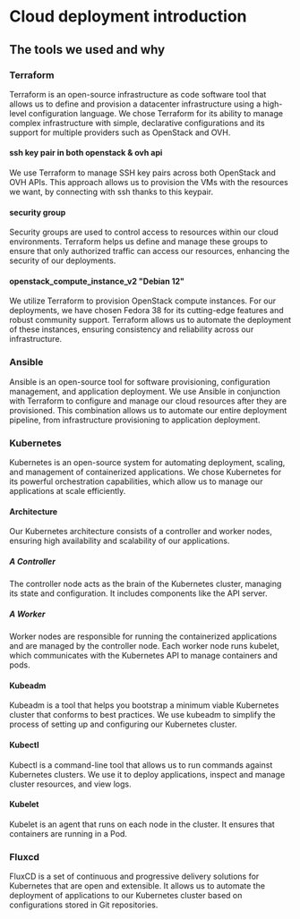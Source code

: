 # Cloud deployment introduction

## The tools we used and why

### Terraform

Terraform is an open-source infrastructure as code software tool that allows us to define and provision a datacenter infrastructure using a high-level configuration language. We chose Terraform for its ability to manage complex infrastructure with simple, declarative configurations and its support for multiple providers such as OpenStack and OVH.

#### ssh key pair in both openstack & ovh api

We use Terraform to manage SSH key pairs across both OpenStack and OVH APIs. This approach allows us to provision the VMs with the resources we want, by connecting with ssh thanks to this keypair.

#### security group

Security groups are used to control access to resources within our cloud environments. Terraform helps us define and manage these groups to ensure that only authorized traffic can access our resources, enhancing the security of our deployments.

#### openstack_compute_instance_v2 "Debian 12"

We utilize Terraform to provision OpenStack compute instances. For our deployments, we have chosen Fedora 38 for its cutting-edge features and robust community support. Terraform allows us to automate the deployment of these instances, ensuring consistency and reliability across our infrastructure.

### Ansible

Ansible is an open-source tool for software provisioning, configuration management, and application deployment. We use Ansible in conjunction with Terraform to configure and manage our cloud resources after they are provisioned. This combination allows us to automate our entire deployment pipeline, from infrastructure provisioning to application deployment.

### Kubernetes

Kubernetes is an open-source system for automating deployment, scaling, and management of containerized applications. We chose Kubernetes for its powerful orchestration capabilities, which allow us to manage our applications at scale efficiently.

#### Architecture

Our Kubernetes architecture consists of a controller and worker nodes, ensuring high availability and scalability of our applications.

##### A Controller

The controller node acts as the brain of the Kubernetes cluster, managing its state and configuration. It includes components like the API server.

##### A Worker

Worker nodes are responsible for running the containerized applications and are managed by the controller node. Each worker node runs kubelet, which communicates with the Kubernetes API to manage containers and pods.

#### Kubeadm

Kubeadm is a tool that helps you bootstrap a minimum viable Kubernetes cluster that conforms to best practices. We use kubeadm to simplify the process of setting up and configuring our Kubernetes cluster.

#### Kubectl

Kubectl is a command-line tool that allows us to run commands against Kubernetes clusters. We use it to deploy applications, inspect and manage cluster resources, and view logs.

#### Kubelet

Kubelet is an agent that runs on each node in the cluster. It ensures that containers are running in a Pod.

### Fluxcd

FluxCD is a set of continuous and progressive delivery solutions for Kubernetes that are open and extensible. It allows us to automate the deployment of applications to our Kubernetes cluster based on configurations stored in Git repositories.